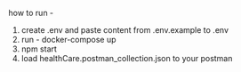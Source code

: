 how to run - 
1. create .env and paste content from .env.example to .env
2. run - docker-compose up 
3. npm start
4. load healthCare.postman_collection.json to your postman 